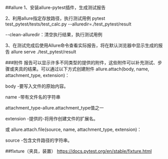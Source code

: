 ##allure
1、安装allure-pytest插件，生成测试报告

2、利用allure指定存放路径，执行测试用例
pytest test_pytest/tests/test_calc.py --alluredir=./test_pytest/result

--clean-alluredir：清空执行结果，执行测试用例

3、在测试完成后使用Allure命令查看实际报告，将在默认浏览器中显示生成的报告
allure serve ./test_pytest/result


###附件
报告可以显示许多不同类型的提供的附件，这些附件可以补充测试、步骤或夹具的结果。可以通过以下方式创建附件
allure.attach(body, name, attachment_type, extension)：

body -要写入文件的原始内容。

name -带有文件名的字符串

attachment_type-allure.attachment_type值之一

extension -提供的-将用作创建文件的扩展名。

或
allure.attach.file(source, name, attachment_type, extension)：

source -包含文件路径的字符串。

##fixture（夹具，装置）
https://docs.pytest.org/en/stable/fixture.html